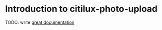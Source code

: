 # Introduction to citilux-photo-upload

TODO: write [great documentation](http://jacobian.org/writing/what-to-write/)
